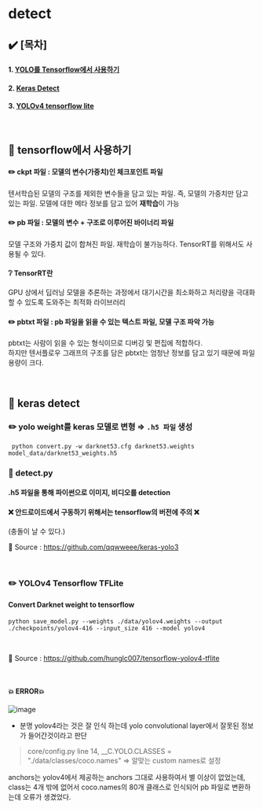 


# detect  

## :heavy_check_mark: [목차]
#### 1. [YOLO를 Tensorflow에서 사용하기](#pushpin-tensorflow에서-사용하기)
#### 2. [Keras Detect](#pushpin-keras-detect)
#### 3.  [YOLOv4 tensorflow lite](pencil2-yolov4-tensorflow-tflite)

<br>
  
## :pushpin: tensorflow에서 사용하기
  
#### :pencil2: ckpt 파일 : 모델의 변수(가중치)인 체크포인트 파일
텐서학습된 모델의 구조를 제외한 변수들을 담고 있는 파일.
즉, 모델의 가중치만 담고 있는 파일. 모델에 대한 메타 정보를 담고 있어 **재학습**이 가능

#### :pencil2: pb 파일 : 모델의 변수 + 구조로 이루어진 바이너리 파일
 모델 구조와 가중치 값이 합쳐진 파일. 재학습이 불가능하다.
 TensorRT를 위해서도 사용될 수 있다.
 
#### :grey_question: TensorRT란
 GPU 상에서 딥러닝 모델을 추론하는 과정에서 대기시간을 최소화하고 처리량을 극대화 할 수 있도록 도와주는 최적화 라이브러리
	 
#### :pencil2:  pbtxt 파일 : pb 파일을 읽을 수 있는 텍스트 파일, 모델 구조 파악 가능
  pbtxt는 사람이 읽을 수 있는 형식이므로 디버깅 및 편집에 적합하다. <br>
  하지만 텐서플로우 그래프의 구조를 담은 pbtxt는 엄청난 정보를 담고 있기 때문에 파일 용량이 크다.

<br>  

  ## :pushpin: keras detect

### :pencil2: yolo weight를 keras 모델로 변형 ⇒ ``.h5 파일`` 생성

	 python convert.py -w darknet53.cfg darknet53.weights model_data/darknet53_weights.h5

### :rocket: detect.py
	
#### .h5 파일을 통해 파이썬으로 이미지, 비디오를 detection

#### :x: 안드로이드에서 구동하기 위해서는 tensorflow의 버전에 주의 :x:
(충돌이 날 수 있다.)

:round_pushpin: Source : https://github.com/qqwweee/keras-yolo3

<br>

### :pencil2: YOLOv4 Tensorflow TFLite

#### Convert Darknet weight to tensorflow

	python save_model.py --weights ./data/yolov4.weights --output ./checkpoints/yolov4-416 --input_size 416 --model yolov4

<br>

:round_pushpin: Source : https://github.com/hunglc007/tensorflow-yolov4-tflite

<br>

#### :collision: ERROR:collision:

![image](https://user-images.githubusercontent.com/34594339/92444282-99513280-f1ed-11ea-99c9-1e4daf8e4191.png)


- 분명 yolov4라는 것은 잘 인식 하는데 yolo convolutional layer에서 잘못된 정보가 들어간것이라고 판단

> core/config.py line 14,  __C.YOLO.CLASSES = "./data/classes/coco.names"
> ⇒ 알맞는 custom names로 설정

anchors는 yolov4에서 제공하는 anchors 그대로 사용하여서 별 이상이 없었는데, 
class는 4개 밖에 없어서 coco.names의 80개 클래스로 인식되어 pb 파일로 변환하는데 오류가 생겼었다.


